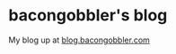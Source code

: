 bacongobbler's blog
===================

My blog up at [blog.bacongobbler.com](http://blog.bacongobbler.com/)
